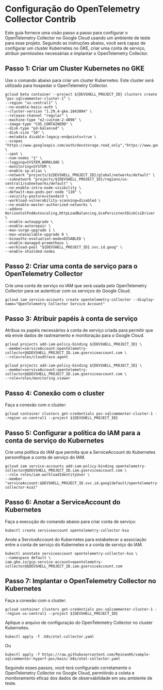 # Configuração do OpenTelemetry Collector Contrib

Este guia fornece uma visão passo a passo para configurar o OpenTelemetry Collector no Google Cloud usando um ambiente de teste para esse projeto. 
Seguindo as instruções abaixo, você será capaz de configurar um cluster Kubernetes no GKE, criar uma conta de serviço, atribuir permissões necessárias e implantar o OpenTelemetry Collector.

## Passo 1: Criar um Cluster Kubernetes no GKE

Use o comando abaixo para criar um cluster Kubernetes. Este cluster será utilizado para hospedar o OpenTelemetry Collector.

```shell
gcloud beta container --project ${DEVSHELL_PROJECT_ID} clusters create "poc-sqlcommenter-cluster-1" \
--region "us-central1" \
--no-enable-basic-auth \
--cluster-version "1.29.4-gke.1043004" \
--release-channel "regular" \
--machine-type "e2-custom-2-4096" \
--image-type "COS_CONTAINERD" \
--disk-type "pd-balanced" \
--disk-size "10" \
--metadata disable-legacy-endpoints=true \
--scopes "https://www.googleapis.com/auth/devstorage.read_only","https://www.googleapis.com/auth/logging.write","https://www.googleapis.com/auth/monitoring","https://www.googleapis.com/auth/servicecontrol","https://www.googleapis.com/auth/service.management.readonly","https://www.googleapis.com/auth/trace.append" \
--spot \
--num-nodes "1" \
--logging=SYSTEM,WORKLOAD \
--monitoring=SYSTEM \
--enable-ip-alias \
--network "projects/${DEVSHELL_PROJECT_ID}/global/networks/default" \
--subnetwork "projects/${DEVSHELL_PROJECT_ID}/regions/us-central1/subnetworks/default" \
--no-enable-intra-node-visibility \
--default-max-pods-per-node "110" \
--security-posture=standard \
--workload-vulnerability-scanning=disabled \
--no-enable-master-authorized-networks \
--addons HorizontalPodAutoscaling,HttpLoadBalancing,GcePersistentDiskCsiDriver \
--enable-autoupgrade \
--enable-autorepair \
--max-surge-upgrade 1 \
--max-unavailable-upgrade 0 \
--binauthz-evaluation-mode=DISABLED \
--enable-managed-prometheus \
--workload-pool "${DEVSHELL_PROJECT_ID}.svc.id.goog" \
--enable-shielded-nodes
```

## Passo 2: Criar uma conta de serviço para o OpenTelemetry Collector

Crie uma conta de serviço no IAM que será usada pelo OpenTelemetry Collector para se autenticar com os serviços do Google Cloud.

```shell
gcloud iam service-accounts create opentelemetry-collector --display-name="OpenTelemetry Collector Service Account"
```

## Passo 3: Atribuir papéis à conta de serviço

Atribua os papéis necessários à conta de serviço criada para permitir que ela envie dados de rastreamento e monitoração para o Google Cloud.

```shell
gcloud projects add-iam-policy-binding ${DEVSHELL_PROJECT_ID} \
--member=serviceAccount:opentelemetry-collector@$DEVSHELL_PROJECT_ID.iam.gserviceaccount.com \
--role=roles/cloudtrace.agent
```

```shell
gcloud projects add-iam-policy-binding ${DEVSHELL_PROJECT_ID} \
--member=serviceAccount:opentelemetry-collector@$DEVSHELL_PROJECT_ID.iam.gserviceaccount.com \
--role=roles/monitoring.viewer
```

## Passo 4: Conexão com o cluster

Faça a conexão com o cluster:

```
gcloud container clusters get-credentials poc-sqlcommenter-cluster-1 --region us-central1 --project ${DEVSHELL_PROJECT_ID}
```

## Passo 5: Configurar a política do IAM para a conta de serviço do Kubernetes

Crie uma política do IAM que permita que a ServiceAccount do Kubernetes personifique a conta de serviço do IAM.

```shell
gcloud iam service-accounts add-iam-policy-binding opentelemetry-collector@$DEVSHELL_PROJECT_ID.iam.gserviceaccount.com \
--role roles/iam.workloadIdentityUser \
--member "serviceAccount:$DEVSHELL_PROJECT_ID.svc.id.goog[default/opentelemetry-collector-ksa]"
```

## Passo 6: Anotar a ServiceAccount do Kubernetes

Faça a execução do comando abaixo para criar conta de serviço:

```shell
kubectl create serviceaccount opentelemetry-collector-ksa
```

Anote a ServiceAccount do Kubernetes para estabelecer a associação entre a conta de serviço do Kubernetes e a conta de serviço do IAM.

```shell
kubectl annotate serviceaccount opentelemetry-collector-ksa \
--namespace default \
iam.gke.io/gcp-service-account=opentelemetry-collector@$DEVSHELL_PROJECT_ID.iam.gserviceaccount.com
```

## Passo 7: Implantar o OpenTelemetry Collector no Kubernetes

Faça a conexão com o cluster:

```
gcloud container clusters get-credentials poc-sqlcommenter-cluster-1 --region us-central1 --project ${DEVSHELL_PROJECT_ID}
```

Aplique o arquivo de configuração do OpenTelemetry Collector no cluster Kubernetes.

```shell
kubectl apply -f .k8s/otel-collector.yaml
```

Ou

```shell
kubectl apply -f https://raw.githubusercontent.com/ReinanHS/sample-sqlcommenter-hyperf-poc/main/.k8s/otel-collector.yaml
```

Seguindo esses passos, você terá configurado corretamente o OpenTelemetry Collector no Google Cloud, permitindo a coleta e monitoramento eficaz dos dados de observabilidade em seu ambiente de teste.